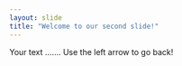 ```yaml
---
layout: slide
title: "Welcome to our second slide!"
---
```

Your text .......
Use the left arrow to go back!
